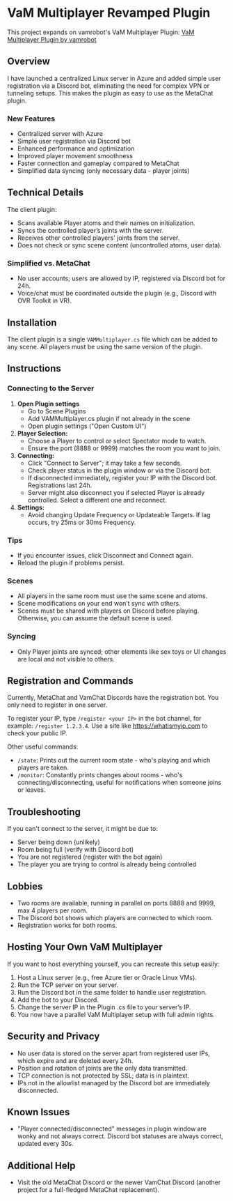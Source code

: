# VaM Multiplayer Revamped Plugin

This project expands on vamrobot's VaM Multiplayer Plugin:
[VaM Multiplayer Plugin by vamrobot](https://github.com/vamrobot/vammultiplayer)

## Overview
I have launched a centralized Linux server in Azure and added simple user registration via a Discord bot, eliminating the need for complex VPN or tunneling setups. This makes the plugin as easy to use as the MetaChat plugin.

### New Features
- Centralized server with Azure
- Simple user registration via Discord bot
- Enhanced performance and optimization
- Improved player movement smoothness
- Faster connection and gameplay compared to MetaChat
- Simplified data syncing (only necessary data - player joints)

## Technical Details
The client plugin:
- Scans available Player atoms and their names on initialization.
- Syncs the controlled player’s joints with the server.
- Receives other controlled players' joints from the server.
- Does not check or sync scene content (uncontrolled atoms, user data).

### Simplified vs. MetaChat
- No user accounts; users are allowed by IP, registered via Discord bot for 24h.
- Voice/chat must be coordinated outside the plugin (e.g., Discord with OVR Toolkit in VR).

## Installation
The client plugin is a single `VAMMultiplayer.cs` file which can be added to any scene. All players must be using the same version of the plugin.

## Instructions

### Connecting to the Server
1. **Open Plugin settings**
   - Go to Scene Plugins
   - Add VAMMultiplayer.cs plugin if not already in the scene
   - Open plugin settings ("Open Custom UI")
2. **Player Selection:**
   - Choose a Player to control or select Spectator mode to watch.
   - Ensure the port (8888 or 9999) matches the room you want to join.
3. **Connecting:**
   - Click "Connect to Server"; it may take a few seconds.
   - Check player status in the plugin window or via the Discord bot.
   - If disconnected immediately, register your IP with the Discord bot. Registrations last 24h.
   - Server might also disconnect you if selected Player is already controlled. Select a different one and reconnect.
4. **Settings:**
   - Avoid changing Update Frequency or Updateable Targets. If lag occurs, try 25ms or 30ms Frequency.

### Tips
- If you encounter issues, click Disconnect and Connect again.
- Reload the plugin if problems persist.

### Scenes
- All players in the same room must use the same scene and atoms.
- Scene modifications on your end won’t sync with others.
- Scenes must be shared with players on Discord before playing. Otherwise, you can assume the default scene is used.

### Syncing
- Only Player joints are synced; other elements like sex toys or UI changes are local and not visible to others.

## Registration and Commands
Currently, MetaChat and VamChat Discords have the registration bot. You only need to register in one server.

To register your IP, type `/register <your IP>` in the bot channel, for example: `/register 1.2.3.4`. Use a site like https://whatismyip.com to check your public IP.

Other useful commands:
- `/state`: Prints out the current room state - who's playing and which players are taken.
- `/monitor`: Constantly prints changes about rooms - who's connecting/disconnecting, useful for notifications when someone joins or leaves.

## Troubleshooting
If you can't connect to the server, it might be due to:
- Server being down (unlikely)
- Room being full (verify with Discord bot)
- You are not registered (register with the bot again)
- The player you are trying to control is already being controlled

## Lobbies
- Two rooms are available, running in parallel on ports 8888 and 9999, max 4 players per room.
- The Discord bot shows which players are connected to which room.
- Registration works for both rooms.

## Hosting Your Own VaM Multiplayer
If you want to host everything yourself, you can recreate this setup easily:
1. Host a Linux server (e.g., free Azure tier or Oracle Linux VMs).
2. Run the TCP server on your server.
3. Run the Discord bot in the same folder to handle user registration.
4. Add the bot to your Discord.
5. Change the server IP in the Plugin .cs file to your server’s IP.
6. You now have a parallel VaM Multiplayer setup with full admin rights.

## Security and Privacy
- No user data is stored on the server apart from registered user IPs, which expire and are deleted every 24h.
- Position and rotation of joints are the only data transmitted.
- TCP connection is not protected by SSL; data is in plaintext.
- IPs not in the allowlist managed by the Discord bot are immediately disconnected.

## Known Issues
- "Player connected/disconnected" messages in plugin window are wonky and not always correct. Discord bot statuses are always correct, updated every 30s.

## Additional Help
- Visit the old MetaChat Discord or the newer VamChat Discord (another project for a full-fledged MetaChat replacement).
